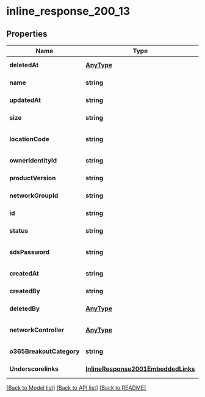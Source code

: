 # inline_response_200_13

## Properties
Name | Type | Description | Notes
------------ | ------------- | ------------- | -------------
**deletedAt** | [**AnyType**](.md) |  | [default to null]
**name** | **string** |  | [default to null]
**updatedAt** | **string** |  | [default to null]
**size** | **string** |  | [default to null]
**locationCode** | **string** |  | [optional] [default to null]
**ownerIdentityId** | **string** |  | [default to null]
**productVersion** | **string** |  | [default to null]
**networkGroupId** | **string** |  | [default to null]
**id** | **string** |  | [default to null]
**status** | **string** |  | [default to null]
**sdsPassword** | **string** |  | [optional] [default to null]
**createdAt** | **string** |  | [default to null]
**createdBy** | **string** |  | [default to null]
**deletedBy** | [**AnyType**](.md) |  | [default to null]
**networkController** | [**AnyType**](.md) |  | [optional] [default to null]
**o365BreakoutCategory** | **string** |  | [default to null]
**Underscorelinks** | [**InlineResponse2001EmbeddedLinks**](InlineResponse2001EmbeddedLinks.md) |  | [default to null]

[[Back to Model list]](../README.md#documentation-for-models) [[Back to API list]](../README.md#documentation-for-api-endpoints) [[Back to README]](../README.md)


